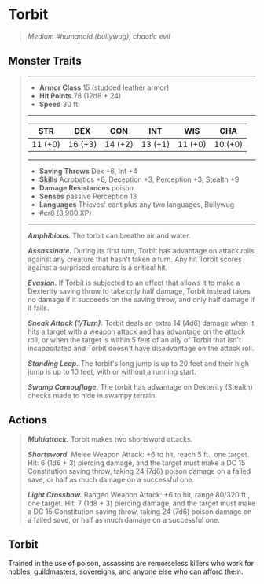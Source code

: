 # Torbit
>*Medium #humanoid (bullywug), chaotic evil*
## Monster Traits
>___
>- **Armor Class** 15 (studded leather armor)
>- **Hit Points** 78 (12d8 + 24)
>- **Speed** 30 ft.
>___
>|STR|DEX|CON|INT|WIS|CHA|
>|:---:|:---:|:---:|:---:|:---:|:---:|
>|11 (+0)|16 (+3)|14 (+2)|13 (+1)|11 (+0)|10 (+0)|
>___
>- **Saving Throws** Dex +6, Int +4
>- **Skills** Acrobatics +6, Deception +3, Perception +3, Stealth +9
>- **Damage Resistances** poison
>- **Senses** passive Perception 13
>- **Languages** Thieves' cant plus any two languages, Bullywug
>- #cr8 (3,900 XP)
>___
>***Amphibious.*** The torbit can breathe air and water.  
>
>***Assassinate.*** During its first turn, Torbit has advantage on attack rolls against any creature that hasn't taken a turn. Any hit Torbit scores against a surprised creature is a critical hit.  
>
>***Evasion.*** If Torbit is subjected to an effect that allows it to make a Dexterity saving throw to take only half damage, Torbit instead takes no damage if it succeeds on the saving throw, and only half damage if it fails.  
>
>***Sneak Attack (1/Turn).*** Torbit deals an extra 14 (4d6) damage when it hits a target with a weapon attack and has advantage on the attack roll, or when the target is within 5 feet of an ally of Torbit that isn't incapacitated and Torbit doesn't have disadvantage on the attack roll.  
>
>***Standing Leap.*** The torbit's long jump is up to 20 feet and their high jump is up to 10 feet, with or without a running start.  
>
>***Swamp Camouflage.*** The torbit has advantage on Dexterity (Stealth) checks made to hide in swampy terrain.  
>
## Actions
>***Multiattack.*** Torbit makes two shortsword attacks.  
>
>***Shortsword.*** Melee Weapon Attack: +6 to hit, reach 5 ft., one target. Hit: 6 (1d6 + 3) piercing damage, and the target must make a DC 15 Constitution saving throw, taking 24 (7d6) poison damage on a failed save, or half as much damage on a successful one.  
>
>***Light Crossbow.*** Ranged Weapon Attack: +6 to hit, range 80/320 ft., one target. Hit: 7 (1d8 + 3) piercing damage, and the target must make a DC 15 Constitution saving throw, taking 24 (7d6) poison damage on a failed save, or half as much damage on a successful one.
## Torbit
Trained in the use of poison, assassins are remorseless killers who work for nobles, guildmasters, sovereigns, and anyone else who can afford them.